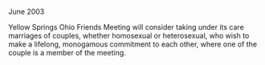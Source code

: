 June 2003

Yellow Springs Ohio Friends Meeting will consider taking under its care marriages of couples, whether homosexual or heterosexual, who wish to make a lifelong, monogamous commitment to each other, where one of the couple is a member of the meeting.
